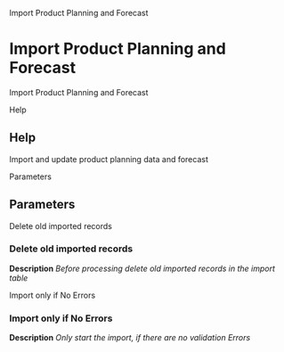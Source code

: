 
Import Product Planning and Forecast
# Import Product Planning and Forecast


Import Product Planning and Forecast

Help
## Help

Import and update  product planning data and forecast

Parameters
## Parameters


Delete old imported records
### Delete old imported records

**Description**
 *Before processing delete old imported records in the import table*

Import only if No Errors
### Import only if No Errors

**Description**
 *Only start the import, if there are no validation Errors*
